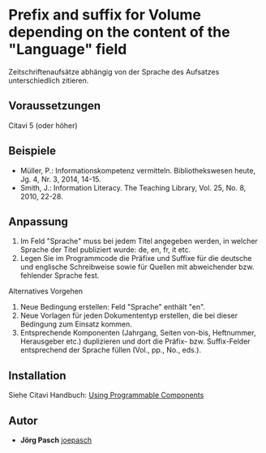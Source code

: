 # Prefix and suffix for Volume depending on the content of the "Language" field

Zeitschriftenaufsätze abhängig von der Sprache des Aufsatzes unterschiedlich zitieren.

## Voraussetzungen
Citavi 5 (oder höher)

## Beispiele

- Müller, P.: Informationskompetenz vermitteln. Bibliothekswesen heute, Jg. 4, Nr. 3, 2014, 14-15.
- Smith, J.: Information Literacy. The Teaching Library, Vol. 25, No. 8, 2010, 22-28.

## Anpassung

1. Im Feld "Sprache" muss bei jedem Titel angegeben werden, in welcher Sprache der Titel publiziert wurde: de, en, fr, it etc.
2. Legen Sie im Programmcode die Präfixe und Suffixe für die deutsche und englische Schreibweise sowie für Quellen mit abweichender bzw. fehlender Sprache fest.

Alternatives Vorgehen
1. Neue Bedingung erstellen: Feld "Sprache" enthält "en".
2. Neue Vorlagen für jeden Dokumententyp erstellen, die bei dieser Bedingung zum Einsatz kommen.
3. Entsprechende Komponenten (Jahrgang, Seiten von-bis, Heftnummer, Herausgeber etc.) duplizieren und dort die Präfix- bzw. Suffix-Felder entsprechend der Sprache füllen (Vol., pp., No., eds.).

## Installation
Siehe Citavi Handbuch: [Using Programmable Components](https://www.citavi.com/programmable_components)

## Autor

* **Jörg Pasch** [joepasch](https://github.com/joepasch)
